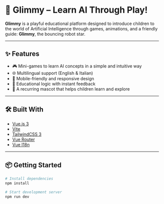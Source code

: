 # 🌟 Glimmy – Learn AI Through Play!

**Glimmy** is a playful educational platform designed to introduce children to the world of Artificial Intelligence through games, animations, and a friendly guide: **Glimmy**, the bouncing robot star.

---

## ✨ Features

- 🎮 Mini-games to learn AI concepts in a simple and intuitive way
- 🌐 Multilingual support (English & Italian)
- 📱 Mobile-friendly and responsive design
- 🧠 Educational logic with instant feedback
- 🤖 A recurring mascot that helps children learn and explore

---

## 🛠️ Built With

- [Vue.js 3](https://vuejs.org/)
- [Vite](https://vitejs.dev/)
- [TailwindCSS 3](https://tailwindcss.com/)
- [Vue Router](https://router.vuejs.org/)
- [Vue I18n](https://vue-i18n.intlify.dev/)

---

## 📦 Getting Started

```bash
# Install dependencies
npm install

# Start development server
npm run dev
